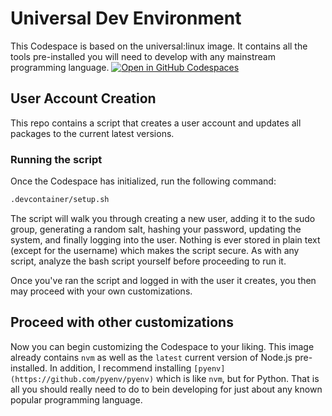 # Universal Dev Environment
This Codespace is based on the universal:linux image. It contains all the tools pre-installed you will need to develop with any mainstream programming language.
[![Open in GitHub Codespaces](https://github.com/codespaces/badge.svg)](https://codespaces.new/RetroSteve0/cs-devbox)

## User Account Creation
This repo contains a script that creates a user account and updates all packages to the current latest versions.

### Running the script
Once the Codespace has initialized, run the following command:
```bash
.devcontainer/setup.sh
```

The script will walk you through creating a new user, adding it to the sudo group, generating a random salt, hashing your password, updating the system, and finally logging into the user. Nothing is ever stored in plain text (except for the username) which makes the script secure. As with any script, analyze the bash script yourself before proceeding to run it.

Once you've ran the script and logged in with the user it creates, you then may proceed with your own customizations.

## Proceed with other customizations
Now you can begin customizing the Codespace to your liking. This image already contains `nvm` as well as the `latest` current version of Node.js pre-installed. In addition, I recommend installing `[pyenv](https://github.com/pyenv/pyenv)` which is like `nvm`, but for Python. That is all you should really need to do to bein developing for just about any known popular programming language.
